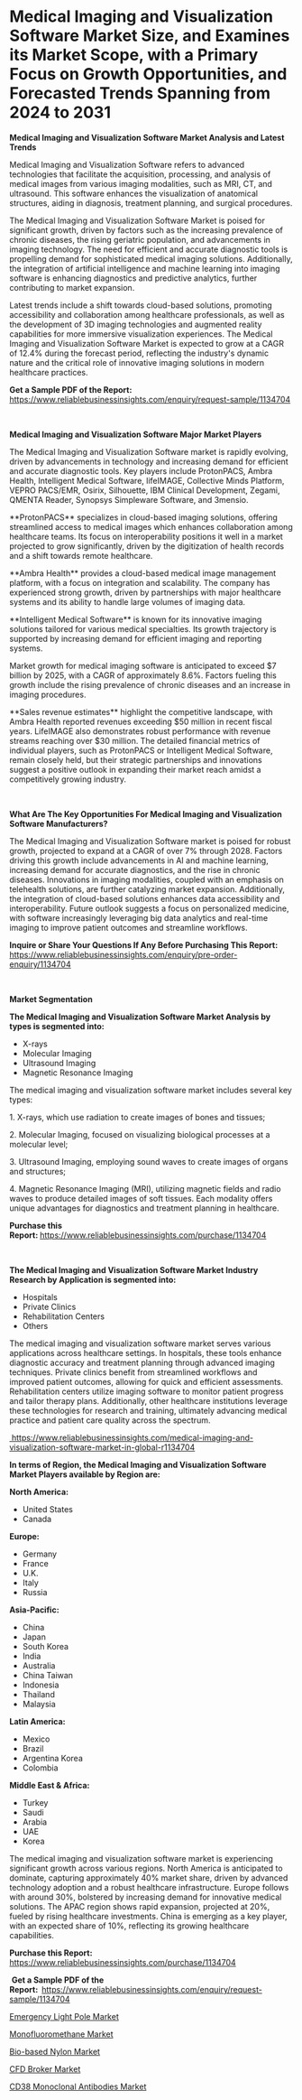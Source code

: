 <p><h1>Medical Imaging and Visualization Software Market Size, and Examines its Market Scope, with a Primary Focus on Growth Opportunities, and Forecasted Trends Spanning from 2024 to 2031</h1></p><p><strong>Medical Imaging and Visualization Software Market Analysis and Latest Trends</strong></p>
<p><p>Medical Imaging and Visualization Software refers to advanced technologies that facilitate the acquisition, processing, and analysis of medical images from various imaging modalities, such as MRI, CT, and ultrasound. This software enhances the visualization of anatomical structures, aiding in diagnosis, treatment planning, and surgical procedures. </p><p>The Medical Imaging and Visualization Software Market is poised for significant growth, driven by factors such as the increasing prevalence of chronic diseases, the rising geriatric population, and advancements in imaging technology. The need for efficient and accurate diagnostic tools is propelling demand for sophisticated medical imaging solutions. Additionally, the integration of artificial intelligence and machine learning into imaging software is enhancing diagnostics and predictive analytics, further contributing to market expansion.</p><p>Latest trends include a shift towards cloud-based solutions, promoting accessibility and collaboration among healthcare professionals, as well as the development of 3D imaging technologies and augmented reality capabilities for more immersive visualization experiences. The Medical Imaging and Visualization Software Market is expected to grow at a CAGR of 12.4% during the forecast period, reflecting the industry's dynamic nature and the critical role of innovative imaging solutions in modern healthcare practices.</p></p>
<p><strong>Get a Sample PDF of the Report:&nbsp;</strong> <a href="https://www.reliablebusinessinsights.com/enquiry/request-sample/1134704?utm_campaign=102&utm_medium=2&utm_source=Github&utm_content=ia&utm_term=08102024&utm_id=medical-imaging-and-visualization-software">https://www.reliablebusinessinsights.com/enquiry/request-sample/1134704</a></p>
<p>&nbsp;</p>
<p><strong>Medical Imaging and Visualization Software Major Market Players</strong></p>
<p><p>The Medical Imaging and Visualization Software market is rapidly evolving, driven by advancements in technology and increasing demand for efficient and accurate diagnostic tools. Key players include ProtonPACS, Ambra Health, Intelligent Medical Software, lifeIMAGE, Collective Minds Platform, VEPRO PACS/EMR, Osirix, Silhouette, IBM Clinical Development, Zegami, QMENTA Reader, Synopsys Simpleware Software, and 3mensio.</p><p>**ProtonPACS** specializes in cloud-based imaging solutions, offering streamlined access to medical images which enhances collaboration among healthcare teams. Its focus on interoperability positions it well in a market projected to grow significantly, driven by the digitization of health records and a shift towards remote healthcare.</p><p>**Ambra Health** provides a cloud-based medical image management platform, with a focus on integration and scalability. The company has experienced strong growth, driven by partnerships with major healthcare systems and its ability to handle large volumes of imaging data.</p><p>**Intelligent Medical Software** is known for its innovative imaging solutions tailored for various medical specialties. Its growth trajectory is supported by increasing demand for efficient imaging and reporting systems.</p><p>Market growth for medical imaging software is anticipated to exceed $7 billion by 2025, with a CAGR of approximately 8.6%. Factors fueling this growth include the rising prevalence of chronic diseases and an increase in imaging procedures.</p><p>**Sales revenue estimates** highlight the competitive landscape, with Ambra Health reported revenues exceeding $50 million in recent fiscal years. LifeIMAGE also demonstrates robust performance with revenue streams reaching over $30 million. The detailed financial metrics of individual players, such as ProtonPACS or Intelligent Medical Software, remain closely held, but their strategic partnerships and innovations suggest a positive outlook in expanding their market reach amidst a competitively growing industry.</p></p>
<p>&nbsp;</p>
<p><strong>What Are The Key Opportunities For Medical Imaging and Visualization Software Manufacturers?</strong></p>
<p><p>The Medical Imaging and Visualization Software market is poised for robust growth, projected to expand at a CAGR of over 7% through 2028. Factors driving this growth include advancements in AI and machine learning, increasing demand for accurate diagnostics, and the rise in chronic diseases. Innovations in imaging modalities, coupled with an emphasis on telehealth solutions, are further catalyzing market expansion. Additionally, the integration of cloud-based solutions enhances data accessibility and interoperability. Future outlook suggests a focus on personalized medicine, with software increasingly leveraging big data analytics and real-time imaging to improve patient outcomes and streamline workflows.</p></p>
<p><strong>Inquire or Share Your Questions If Any Before Purchasing This Report:</strong> <a href="https://www.reliablebusinessinsights.com/enquiry/pre-order-enquiry/1134704?utm_campaign=102&utm_medium=2&utm_source=Github&utm_content=ia&utm_term=08102024&utm_id=medical-imaging-and-visualization-software">https://www.reliablebusinessinsights.com/enquiry/pre-order-enquiry/1134704</a></p>
<p>&nbsp;</p>
<p><strong>Market Segmentation</strong></p>
<p><strong>The Medical Imaging and Visualization Software Market Analysis by types is segmented into:</strong></p>
<p><ul><li>X-rays</li><li>Molecular Imaging</li><li>Ultrasound Imaging</li><li>Magnetic Resonance Imaging</li></ul></p>
<p><p>The medical imaging and visualization software market includes several key types: </p><p>1. X-rays, which use radiation to create images of bones and tissues; </p><p>2. Molecular Imaging, focused on visualizing biological processes at a molecular level; </p><p>3. Ultrasound Imaging, employing sound waves to create images of organs and structures; </p><p>4. Magnetic Resonance Imaging (MRI), utilizing magnetic fields and radio waves to produce detailed images of soft tissues. Each modality offers unique advantages for diagnostics and treatment planning in healthcare.</p></p>
<p><strong>Purchase this Report:&nbsp;</strong><a href="https://www.reliablebusinessinsights.com/purchase/1134704?utm_campaign=102&utm_medium=2&utm_source=Github&utm_content=ia&utm_term=08102024&utm_id=medical-imaging-and-visualization-software">https://www.reliablebusinessinsights.com/purchase/1134704</a></p>
<p>&nbsp;</p>
<p><strong>The Medical Imaging and Visualization Software Market Industry Research by Application is segmented into:</strong></p>
<p><ul><li>Hospitals</li><li>Private Clinics</li><li>Rehabilitation Centers</li><li>Others</li></ul></p>
<p><p>The medical imaging and visualization software market serves various applications across healthcare settings. In hospitals, these tools enhance diagnostic accuracy and treatment planning through advanced imaging techniques. Private clinics benefit from streamlined workflows and improved patient outcomes, allowing for quick and efficient assessments. Rehabilitation centers utilize imaging software to monitor patient progress and tailor therapy plans. Additionally, other healthcare institutions leverage these technologies for research and training, ultimately advancing medical practice and patient care quality across the spectrum.</p></p>
<p><a href="https://www.reliablebusinessinsights.com/medical-imaging-and-visualization-software-market-in-global-r1134704?utm_campaign=102&utm_medium=2&utm_source=Github&utm_content=ia&utm_term=08102024&utm_id=medical-imaging-and-visualization-software">&nbsp;https://www.reliablebusinessinsights.com/medical-imaging-and-visualization-software-market-in-global-r1134704</a></p>
<p><strong>In terms of Region, the Medical Imaging and Visualization Software Market Players available by Region are:</strong></p>
<p>
    <p> <strong> North America: </strong>
        <ul>
            <li>United States</li>
            <li>Canada</li>
        </ul>
        </p> 
    <p> <strong> Europe: </strong>
        <ul>
            <li>Germany</li>
            <li>France</li>
            <li>U.K.</li>
            <li>Italy</li>
            <li>Russia</li>
        </ul>
        </p> 
    <p> <strong> Asia-Pacific: </strong>
        <ul>
            <li>China</li>
            <li>Japan</li>
            <li>South Korea</li>
            <li>India</li>
            <li>Australia</li>
            <li>China Taiwan</li>
            <li>Indonesia</li>
            <li>Thailand</li>
            <li>Malaysia</li>
        </ul>
        </p> 
    <p> <strong> Latin America: </strong>
        <ul>
            <li>Mexico</li>
            <li>Brazil</li>
            <li>Argentina Korea</li>
            <li>Colombia</li>
        </ul>
        </p> 
    <p> <strong> Middle East & Africa: </strong>
        <ul>
            <li>Turkey</li>
            <li>Saudi</li>
            <li>Arabia</li>
            <li>UAE</li>
            <li>Korea</li>
        </ul>
    </p>
    </p>
<p><p>The medical imaging and visualization software market is experiencing significant growth across various regions. North America is anticipated to dominate, capturing approximately 40% market share, driven by advanced technology adoption and a robust healthcare infrastructure. Europe follows with around 30%, bolstered by increasing demand for innovative medical solutions. The APAC region shows rapid expansion, projected at 20%, fueled by rising healthcare investments. China is emerging as a key player, with an expected share of 10%, reflecting its growing healthcare capabilities.</p></p>
<p><strong>Purchase this Report: </strong><a href="https://www.reliablebusinessinsights.com/purchase/1134704?utm_campaign=102&utm_medium=2&utm_source=Github&utm_content=ia&utm_term=08102024&utm_id=medical-imaging-and-visualization-software">https://www.reliablebusinessinsights.com/purchase/1134704</a></p>
<p>&nbsp;<strong>Get a Sample PDF of the Report:&nbsp;&nbsp;</strong><a href="https://www.reliablebusinessinsights.com/enquiry/request-sample/1134704?utm_campaign=102&utm_medium=2&utm_source=Github&utm_content=ia&utm_term=08102024&utm_id=medical-imaging-and-visualization-software">https://www.reliablebusinessinsights.com/enquiry/request-sample/1134704</a></p>
<p><strong></strong></p>
<p><p><a href="https://issuu.com/reportprime-2/docs/emergency-light-pole-market-size-20_78d615a5df5341?utm_campaign=102&utm_medium=2&utm_source=Github&utm_content=ia&utm_term=08102024&utm_id=medical-imaging-and-visualization-software">Emergency Light Pole Market</a></p><p><a href="https://github.com/AnnDiaz698/Market-Research-Report-List-1/blob/main/monofluoromethane-market.md?utm_campaign=102&utm_medium=2&utm_source=Github&utm_content=ia&utm_term=08102024&utm_id=medical-imaging-and-visualization-software">Monofluoromethane Market</a></p><p><a href="https://github.com/sumonsky0m/Market-Research-Report-List-1/blob/main/bio-based-nylon-market.md?utm_campaign=102&utm_medium=2&utm_source=Github&utm_content=ia&utm_term=08102024&utm_id=medical-imaging-and-visualization-software">Bio-based Nylon Market</a></p><p><a href="https://www.linkedin.com/pulse/cfd-broker-market-essentials-key-players-demand-drivers-roi-xefie?utm_campaign=102&utm_medium=2&utm_source=Github&utm_content=ia&utm_term=08102024&utm_id=medical-imaging-and-visualization-software">CFD Broker Market</a></p><p><a href="https://www.linkedin.com/pulse/cd38-monoclonal-antibodies-market-research-report-2024-2031-7hz2e?utm_campaign=102&utm_medium=2&utm_source=Github&utm_content=ia&utm_term=08102024&utm_id=medical-imaging-and-visualization-software">CD38 Monoclonal Antibodies Market</a></p></p>
